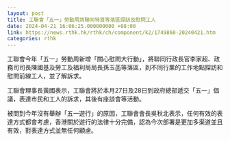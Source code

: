 ```yaml
---
layout: post
title: 工聯會「五一」勞動周將聯同特首等落區探訪及慰問工人
date: 2024-04-21 16:06:25.000000000 +08:00
link: https://news.rthk.hk/rthk/ch/component/k2/1749860-20240421.htm
categories: rthk
---
```


工聯會今年「五一」勞動周新增「關心慰問大行動」，將聯同行政長官李家超、政務司司長陳國基及勞工及福利局局長孫玉菡等落區，到不同行業的工作地點探訪和慰問前線工人，並了解訴求。

工聯會理事長黃國表示，工聯會將於本月27日及28日到政府總部遞交「五一」倡議，表達市民和工人的訴求，其後有座談會等活動。

被問到今年沒有舉辦「五一遊行」的原因，工聯會會長吳秋北表示，任何有效的表達方式都會考慮，香港關於遊行的法律十分完備，認為今次部署是更加多渠道並且有效，對表達方式並無任何顧慮。
